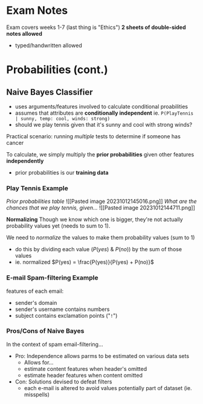 # Exam Notes
Exam covers weeks 1-7 (last thing is "Ethics")
**2 sheets of double-sided notes allowed**
- typed/handwritten allowed

# Probabilities (cont.)
## Naive Bayes Classifier
- uses arguments/features involved to calculate conditional proabilities
- assumes that attributes are **conditionally independent**
ie. `P(PlayTennis | sunny, temp: cool, winds: strong)`
- should we play tennis given that it's sunny and cool with strong winds?

Practical scenario: running *multiple* tests to determine if someone has cancer

To calculate, we simply multiply the **prior probabilities** given other features **independently**
- prior probabilities is our **training data**
### Play Tennis Example
*Prior probabilities table*
![[Pasted image 20231012145016.png]]
*What are the chances that we play tennis, given...*
![[Pasted image 20231012144711.png]]

**Normalizing**
Though we know which one is bigger, they're not actually probability values yet (needs to sum to 1).

We need to *normalize* the values to make them probability values (sum to 1)
- do this by dividing each value ($P(yes)$ & $P(no)$) by the sum of those values
- ie. normalized $P(yes) = \frac{P(yes)}{P(yes) + P(no)}$

### E-mail Spam-filtering Example
features of each email:
- sender's domain
- sender's username contains numbers
- subject contains exclamation points ("`!`")

### Pros/Cons of Naive Bayes
In the context of spam email-filtering...
- Pro: Independence allows parms to be estimated on various data sets
	- Allows for...
	- estimate content features when header's omitted
	- estimate header features when content omitted
- Con: Solutions devised to defeat filters
	- each e-mail is altered to avoid values potentially part of dataset (ie. misspells)